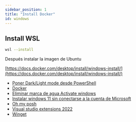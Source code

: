 ```yaml
---
sidebar_position: 1
title: "Install Docker"
id: windows
---
```


## Install WSL

```bash
wsl --install
```

Después instalar la imagen de Ubuntu

[https://docs.docker.com/desktop/install/windows-install/](https://docs.docker.com/desktop/install/windows-install/)

- [Poner Dark/Light mode desde PowerShell](./dark_mode_windows_from_powershell.md)
- [Docker](./docker.md)
- [Eliminar marca de agua Activate windows](./eliminar_marca_agua_windows_activate.md)
- [Instalar windows 11 sin conectarse a la cuenta de Microsoft](./instalar_w11_sin_cuenta_online.md)
- [Oh my posh](./oh_my_posh.md)
- [Visual studio extensions 2022](./visual_studio_addons.md)
- [Winget](./winget.md)
